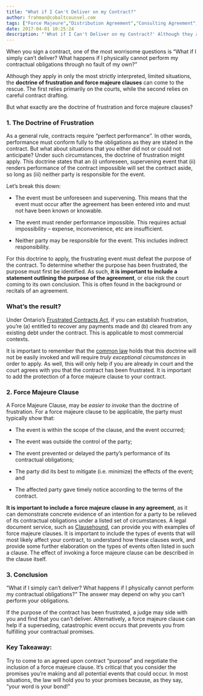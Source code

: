 ```yaml
---
title: "What if I Can't Deliver on my Contract?"
author: frahman@cobaltcounsel.com
tags: ["Force Majeure","Distribution Agreement","Consulting Agreement","Master Services Agreement","frahman"]
date: 2017-04-01 10:25:24
description: "'What if I Can't Deliver on my Contract?' Although they apply in only the most strictly interpreted, limited situations, the doctrine of frustration and force majeure clauses can come to the rescue."
---
```




When you sign a contract, one of the most worrisome questions is “What if I simply can’t deliver? What happens if I physically cannot perform my contractual obligations through no fault of my own?”

Although they apply in only the most strictly interpreted, limited situations, the **doctrine of frustration and force majeure clauses** can come to the rescue. The first relies primarily on the courts, while the second relies on careful contract drafting.

But what exactly are the doctrine of frustration and force majeure clauses?

### 1. The Doctrine of Frustration

As a general rule, contracts require “perfect performance”. In other words, performance must conform fully to the obligations as they are stated in the contract. But what about situations that you either did not or could not anticipate? Under such circumstances, the doctrine of frustration might apply. This doctrine states that an (i) unforeseen, supervening event that (ii) renders performance of the contract impossible will set the contract aside, so long as (iii) neither party is responsible for the event.

Let’s break this down:

- The event must be unforeseen and supervening. This means that the event must occur after the agreement has been entered into and must not have been known or knowable.

- The event must render performance impossible. This requires actual impossibility – expense, inconvenience, etc are insufficient.

- Neither party may be responsible for the event. This includes indirect responsibility.

For this doctrine to apply, the frustrating event must defeat the purpose of the contract. To determine whether the purpose has been frustrated, the purpose must first be identified. As such, **it is important to include a statement outlining the purpose of the agreement**, or else risk the court coming to its own conclusion. This is often found in the background or recitals of an agreement.

### What’s the result?

Under Ontario’s [Frustrated Contracts Act](https://www.ontario.ca/laws/statute/90f34), if you can establish frustration, you’re (a) entitled to recover any payments made and (b) cleared from any existing debt under the contract. This is applicable to most commercial contexts.

It is important to remember that the [common law](https://www.canlii.org/en/on/onca/doc/1975/1975canlii726/1975canlii726.html?searchUrlHash=AAAAAQAXZG9jdHJpbmUgb2YgZnJ1c3RyYXRpb24AAAAAAQ&amp;resultIndex=1) holds that this doctrine will not be easily invoked and will require *truly exceptional circumstances* in order to apply. As well, this will only help if you are already in court and the court agrees with you that the contract has been frustrated. It is important to add the protection of a force majeure clause to your contract.


### 2. Force Majeure Clause

A Force Majeure Clause, may be *easier to invoke* than the doctrine of frustration. For a force majeure clause to be applicable, the party must typically show that:

- The event is within the scope of the clause, and the event occurred;

- The event was outside the control of the party;

- The event prevented or delayed the party’s performance of its contractual obligations;

- The party did its best to mitigate (i.e. minimize) the effects of the event; and

- The affected party gave timely notice according to the terms of the contract.

**It is important to include a force majeure clause in any agreement**, as it can demonstrate concrete evidence of an intention for a party to be relieved of its contractual obligations under a listed set of circumstances. A legal document service, such as [Clausehound](https://www.clausehound.com/documents/), can provide you with examples of  force majeure clauses. It is important to include the types of events that will most likely affect your contract, to understand how these clauses work, and provide some further elaboration on the types of events often listed in such a clause. The effect of invoking a force majeure clause can be described in the clause itself.
 
### 3. Conclusion

“What if I simply can’t deliver? What happens if I physically cannot perform my contractual obligations?” The answer may depend on why you can’t perform your obligations.

If the purpose of the contract has been frustrated, a judge may side with you and find that you can’t deliver. Alternatively, a force majeure clause can help if a superseding, catastrophic event occurs that prevents you from fulfilling your contractual promises.

### Key Takeaway: 

Try to come to an agreed upon contract “purpose” and negotiate the inclusion of a force majeure clause. It’s critical that you consider the promises you’re making and all potential events that could occur. In most situations, the law will hold you to your promises because, as they say, “your word is your bond!”

 

